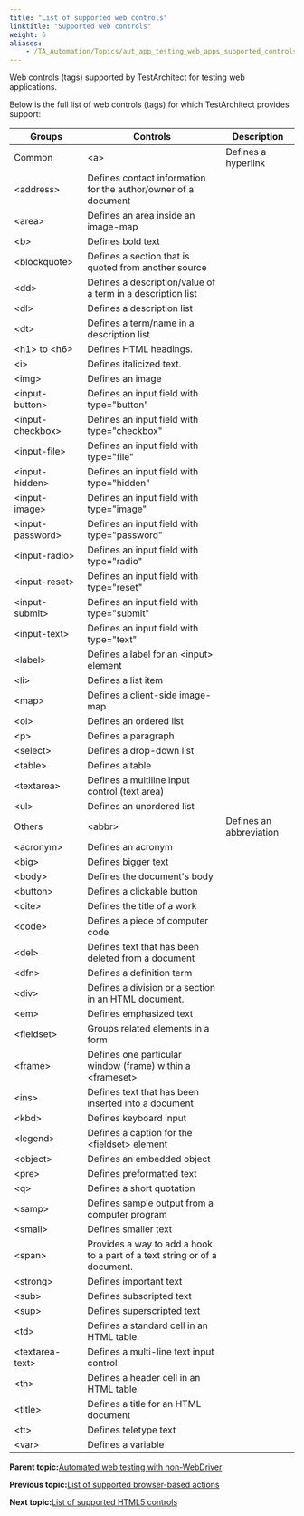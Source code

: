 ```yaml
--- 
title: "List of supported web controls"
linktitle: "Supported web controls"
weight: 6
aliases: 
    - /TA_Automation/Topics/aut_app_testing_web_apps_supported_controls.html
---
```


Web controls \(tags\) supported by TestArchitect for testing web applications.

Below is the full list of web controls \(tags\) for which TestArchitect provides support:

|Groups|Controls|Description|
|------|--------|-----------|
|Common|<a\>|Defines a hyperlink|
|<address\>|Defines contact information for the author/owner of a document|
|<area\>|Defines an area inside an image-map|
|<b\>|Defines bold text|
|<blockquote\>|Defines a section that is quoted from another source|
|<dd\>|Defines a description/value of a term in a description list|
|<dl\>|Defines a description list|
|<dt\>|Defines a term/name in a description list|
|<h1\> to <h6\>|Defines HTML headings.|
|<i\>|Defines italicized text.|
|<img\>|Defines an image|
|<input-button\>|Defines an input field with type="button"|
|<input-checkbox\>|Defines an input field with type="checkbox"|
|<input-file\>|Defines an input field with type="file"|
|<input-hidden\>|Defines an input field with type="hidden"|
|<input-image\>|Defines an input field with type="image"|
|<input-password\>|Defines an input field with type="password"|
|<input-radio\>|Defines an input field with type="radio"|
|<input-reset\>|Defines an input field with type="reset"|
|<input-submit\>|Defines an input field with type="submit"|
|<input-text\>|Defines an input field with type="text"|
|<label\>|Defines a label for an <input\> element|
|<li\>|Defines a list item|
|<map\>|Defines a client-side image-map|
|<ol\>|Defines an ordered list|
|<p\>|Defines a paragraph|
|<select\>|Defines a drop-down list|
|<table\>|Defines a table|
|<textarea\>|Defines a multiline input control \(text area\)|
|<ul\>|Defines an unordered list|
|Others|<abbr\>|Defines an abbreviation|
|<acronym\>|Defines an acronym|
|<big\>|Defines bigger text|
|<body\>|Defines the document's body|
|<button\>|Defines a clickable button|
|<cite\>|Defines the title of a work|
|<code\>|Defines a piece of computer code|
|<del\>|Defines text that has been deleted from a document|
|<dfn\>|Defines a definition term|
|<div\>|Defines a division or a section in an HTML document.|
|<em\>|Defines emphasized text|
|<fieldset\>|Groups related elements in a form|
|<frame\>|Defines one particular window \(frame\) within a <frameset\>|
|<ins\>|Defines text that has been inserted into a document|
|<kbd\>|Defines keyboard input|
|<legend\>|Defines a caption for the <fieldset\> element|
|<object\>|Defines an embedded object|
|<pre\>|Defines preformatted text|
|<q\>|Defines a short quotation|
|<samp\>|Defines sample output from a computer program|
|<small\>|Defines smaller text|
|<span\>|Provides a way to add a hook to a part of a text string or of a document.|
|<strong\>|Defines important text|
|<sub\>|Defines subscripted text|
|<sup\>|Defines superscripted text|
|<td\>|Defines a standard cell in an HTML table.|
|<textarea-text\>|Defines a multi-line text input control|
|<th\>|Defines a header cell in an HTML table|
|<title\>|Defines a title for an HTML document|
|<tt\>|Defines teletype text|
|<var\>|Defines a variable|

**Parent topic:**[Automated web testing with non-WebDriver](/TA_Automation/Topics/WebKit.html)

**Previous topic:**[List of supported browser-based actions](/TA_Automation/Topics/aut_app_testing_web_apps_supported_actions.html)

**Next topic:**[List of supported HTML5 controls](/TA_Automation/Topics/HTML5_automation_new_tags.html)

